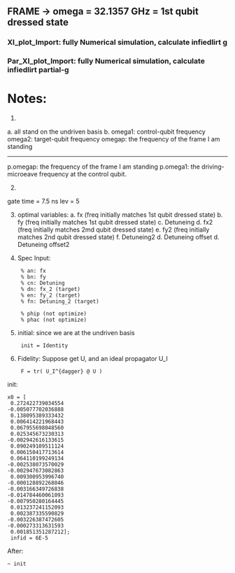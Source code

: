 ## FRAME -> omega = 32.1357 GHz = 1st qubit dressed state


### XI_plot_Import: fully Numerical simulation, calculate infiedlirt g


### Par_XI_plot_Import:  fully Numerical simulation, calculate infiedlirt  partial-g


# Notes:
1. 
a. all stand on the undriven basis
b. 
omega1: control-qubit frequency
omega2: target-qubit frequency
omegap: the frequency of the frame I am standing

--------------------------------------------------------------------
p.omegap: the frequency of the frame I am standing
p.omega1: the driving-microeave frequency at the control qubit.

2.
gate time = 7.5 ns
    lev = 5
    
3. optimal variables: 
a. fx (freq initially matches 1st qubit dressed state)
b. fy (freq initially matches 1st qubit dressed state)
c. Detuneing
d. fx2 (freq initially matches 2md qubit dressed state)
e. fy2 (freq initially matches 2nd qubit dressed state)
f. Detuneing2
d. Detuneing offset
d. Detuneing offset2


4. Spec
Input:

        % an: fx
        % bn: fy
        % cn: Detuning
        % dn: fx_2 (target)
        % en: fy_2 (target)
        % fn: Detuning_2 (target)

        % phip (not optimize)
        % phac (not optimize)

5. initial:
    since we are at the undriven basis
    
        init = Identity
    
6. Fidelity:
    Suppose get U, and an ideal propagator U_I
    
        F = tr( U_I^{dagger} @ U )

init:

    x0 = [        
     0.272422739034554
    -0.005077702036888
     0.138095389333432
     0.006414221968443
     0.067955698048560
     0.025345673230313
    -0.002942616133615
     0.090249109511124
     0.006150417713614
     0.064110199249134
    -0.002538073570029
    -0.002947673082863
     0.009300953996740
    -0.000128892268046
    -0.003166349726838
    -0.014784460061093
    -0.007950280164445
     0.013237241152093
     0.002387335590829
    -0.003226387472605
    -0.000273313631593
     0.001851351287212];
     infid = 6E-5

After:

    ~ init
